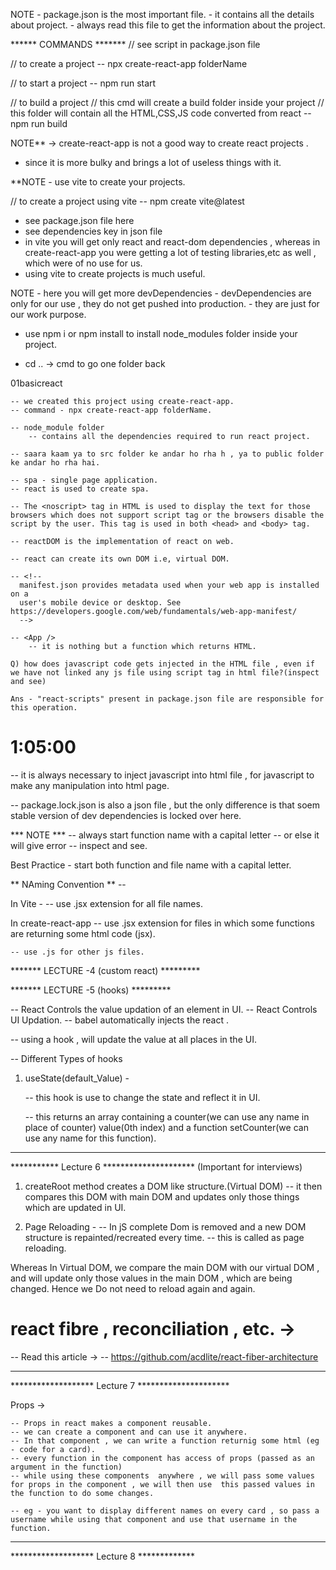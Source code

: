 NOTE  - package.json is the most important file.
      - it contains all the details about project.
      - always read this file to get the information about the project.

****** COMMANDS ******* 
// see script in package.json file
 
 // to create a project
 -- npx create-react-app folderName

 // to start a project
 -- npm run start

 // to build a project
 // this cmd will create a build folder inside your project
 // this folder will contain all the HTML,CSS,JS code converted from react 
 -- npm run build


 NOTE**  -> create-react-app is not a good way to create react projects .
 - since it is more bulky and brings a lot of useless things with it.

 **NOTE - use vite to create your projects.

 // to create a project using vite
 -- npm create vite@latest

 - see package.json file here
 - see dependencies key in json file
 - in vite you will get only react and react-dom dependencies , whereas in create-react-app you were getting a lot of testing libraries,etc as well , which were of no use for us.
 - using vite to create projects is much useful.

 NOTE - here you will get more devDependencies
      - devDependencies are only for our use , they do not get pushed into production.
      - they are just for our work purpose.

- use npm i or npm install to install node_modules folder inside your project.


- cd .. -> cmd to go one folder back



01basicreact

    -- we created this project using create-react-app.
    -- command - npx create-react-app folderName.

    -- node_module folder
        -- contains all the dependencies required to run react project.

    -- saara kaam ya to src folder ke andar ho rha h , ya to public folder ke andar ho rha hai.

    -- spa - single page application.
    -- react is used to create spa.

    -- The <noscript> tag in HTML is used to display the text for those browsers which does not support script tag or the browsers disable the script by the user. This tag is used in both <head> and <body> tag.

    -- reactDOM is the implementation of react on web.

    -- react can create its own DOM i.e, virtual DOM.

    -- <!--
      manifest.json provides metadata used when your web app is installed on a
      user's mobile device or desktop. See https://developers.google.com/web/fundamentals/web-app-manifest/
      -->

    -- <App />
        -- it is nothing but a function which returns HTML.

    Q) how does javascript code gets injected in the HTML file , even if we have not linked any js file using script tag in html file?(inspect and see)

    Ans - "react-scripts" present in package.json file are responsible for this operation.

# 1:05:00

 -- it is always necessary to inject javascript into html file , for javascript to make any manipulation into  html page.

 -- package.lock.json is also a json file , but the only difference is that soem stable version of dev dependencies is locked over here.

 *** NOTE ***
 -- always start function name with a capital letter
 -- or else it will give error
 -- inspect and see.

 Best Practice - start both function and file name with a capital letter.

** NAming Convention ** --

In Vite -
    -- use .jsx extension for all file names.

In create-react-app
    -- use .jsx extension for files in which some functions are returning some html code (jsx).

    -- use .js for other js files.


******* LECTURE -4 (custom react) *********

******* LECTURE -5 (hooks) *********

-- React Controls the value updation of an element in UI.
-- React Controls UI Updation.
-- babel automatically injects the react .

-- using a hook , will update the value at all places in the UI.

-- Different Types of hooks

1) useState(default_Value) -  
    
    -- this hook is use to change the state and reflect it in UI.
    
    -- this returns an array containing a counter(we can use any name in place of counter) value(0th index) and a function setCounter(we can use any name for this function).


*************************************


*********** Lecture 6 *********************
(Important for interviews)

1) createRoot method creates a DOM like structure.(Virtual DOM)
    -- it then compares this DOM with main DOM and updates only those things which are updated in UI.

2) Page Reloading - 
    -- In jS complete Dom is removed and a new DOM structure is repainted/recreated every time.
    -- this is called as page reloading.

Whereas In Virtual DOM, we compare the main DOM with our virtual DOM , and will update only those values in the main DOM , which are being changed.
Hence we Do not need to reload again and again.

# react fibre , reconciliation , etc. ->

-- Read this article ->
-- https://github.com/acdlite/react-fiber-architecture



***************************************************

******************* Lecture 7 *********************

Props ->

    -- Props in react makes a component reusable.
    -- we can create a component and can use it anywhere.
    -- In that component , we can write a function returnig some html (eg - code for a card).
    -- every function in the component has access of props (passed as an argument in the function)
    -- while using these components  anywhere , we will pass some values for props in the component , we will then use  this passed values in the function to do some changes.

    -- eg - you want to display different names on every card , so pass a username while using that component and use that username in the function.

*****************************************************

******************* Lecture 8 *************









